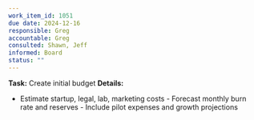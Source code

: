 ```yaml
---
work_item_id: 1051
due date: 2024-12-16
responsible: Greg
accountable: Greg
consulted: Shawn, Jeff
informed: Board
status: ""
---
```


**Task:** Create initial budget
**Details:**
- Estimate startup, legal, lab, marketing costs - Forecast monthly burn rate and reserves - Include pilot expenses and growth projections
